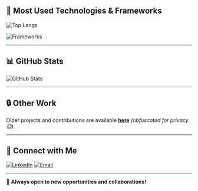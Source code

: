 ## 📌 Most Used Technologies & Frameworks
![Top Langs](https://github-readme-stats.vercel.app/api/top-langs/?username=DevT02&layout=compact&theme=tokyonight&langs_count=6)

![Frameworks](https://skillicons.dev/icons?i=react,nextjs,angular,django,flask,dotnet)

---

## 📊 GitHub Stats
![GitHub Stats](https://github-readme-stats.vercel.app/api?username=DevT02&show_icons=true&theme=tokyonight&count_private=true&hide=issues,contribs)

---

## 🔒 Other Work
Older projects and contributions are available **[here](https://github.com/imnobodyxd)** *(obfuscated for privacy 😉)*.

---

## 📡 Connect with Me
[![LinkedIn](https://img.shields.io/badge/LinkedIn-%230077B5.svg?style=for-the-badge&logo=linkedin&logoColor=white)](https://linkedin.com/in/YOUR-LINKEDIN)
[![Email](https://img.shields.io/badge/Email-%23D14836.svg?style=for-the-badge&logo=gmail&logoColor=white)](mailto:your.email@example.com)

---

🚀 **Always open to new opportunities and collaborations!**
